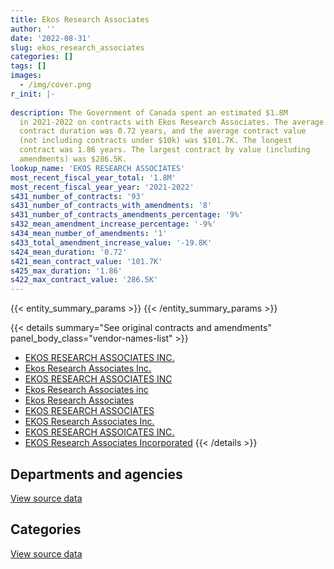 ```yaml
---
title: Ekos Research Associates
author: ''
date: '2022-08-31'
slug: ekos_research_associates
categories: []
tags: []
images:
  - /img/cover.png
r_init: |-
  
description: The Government of Canada spent an estimated $1.8M
  in 2021-2022 on contracts with Ekos Research Associates. The average
  contract duration was 0.72 years, and the average contract value
  (not including contracts under $10k) was $101.7K. The longest
  contract was 1.86 years. The largest contract by value (including
  amendments) was $286.5K.
lookup_name: 'EKOS RESEARCH ASSOCIATES'
most_recent_fiscal_year_total: '1.8M'
most_recent_fiscal_year_year: '2021-2022'
s431_number_of_contracts: '93'
s431_number_of_contracts_with_amendments: '8'
s431_number_of_contracts_amendments_percentage: '9%'
s432_mean_amendment_increase_percentage: '-9%'
s434_mean_number_of_amendments: '1'
s433_total_amendment_increase_value: '-19.8K'
s424_mean_duration: '0.72'
s421_mean_contract_value: '101.7K'
s425_max_duration: '1.86'
s422_max_contract_value: '286.5K'
---
```


<script src="/rmarkdown-libs/htmlwidgets/htmlwidgets.js"></script>
<link href="/rmarkdown-libs/datatables-css/datatables-crosstalk.css" rel="stylesheet" />
<script src="/rmarkdown-libs/datatables-binding/datatables.js"></script>
<script src="/rmarkdown-libs/jquery/jquery-3.6.0.min.js"></script>
<link href="/rmarkdown-libs/dt-core-bootstrap/css/dataTables.bootstrap.min.css" rel="stylesheet" />
<link href="/rmarkdown-libs/dt-core-bootstrap/css/dataTables.bootstrap.extra.css" rel="stylesheet" />
<script src="/rmarkdown-libs/dt-core-bootstrap/js/jquery.dataTables.min.js"></script>
<script src="/rmarkdown-libs/dt-core-bootstrap/js/dataTables.bootstrap.min.js"></script>
<link href="/rmarkdown-libs/crosstalk/css/crosstalk.min.css" rel="stylesheet" />
<script src="/rmarkdown-libs/crosstalk/js/crosstalk.min.js"></script>
<script src="/rmarkdown-libs/htmlwidgets/htmlwidgets.js"></script>
<link href="/rmarkdown-libs/datatables-css/datatables-crosstalk.css" rel="stylesheet" />
<script src="/rmarkdown-libs/datatables-binding/datatables.js"></script>
<script src="/rmarkdown-libs/jquery/jquery-3.6.0.min.js"></script>
<link href="/rmarkdown-libs/dt-core-bootstrap/css/dataTables.bootstrap.min.css" rel="stylesheet" />
<link href="/rmarkdown-libs/dt-core-bootstrap/css/dataTables.bootstrap.extra.css" rel="stylesheet" />
<script src="/rmarkdown-libs/dt-core-bootstrap/js/jquery.dataTables.min.js"></script>
<script src="/rmarkdown-libs/dt-core-bootstrap/js/dataTables.bootstrap.min.js"></script>
<link href="/rmarkdown-libs/crosstalk/css/crosstalk.min.css" rel="stylesheet" />
<script src="/rmarkdown-libs/crosstalk/js/crosstalk.min.js"></script>

{{< entity_summary_params >}}
{{< /entity_summary_params >}}

{{< details summary="See original contracts and amendments" panel_body_class="vendor-names-list" >}}
- [EKOS RESEARCH ASSOCIATES INC.](https://search.open.canada.ca/en/ct/?sort=contract_value_f%20desc&page=1&search_text=%22EKOS%20RESEARCH%20ASSOCIATES%20INC.%22)
- [Ekos Research Associates Inc.](https://search.open.canada.ca/en/ct/?sort=contract_value_f%20desc&page=1&search_text=%22Ekos%20Research%20Associates%20Inc.%22)
- [EKOS RESEARCH ASSOCIATES INC](https://search.open.canada.ca/en/ct/?sort=contract_value_f%20desc&page=1&search_text=%22EKOS%20RESEARCH%20ASSOCIATES%20INC%22)
- [Ekos Research Associates inc](https://search.open.canada.ca/en/ct/?sort=contract_value_f%20desc&page=1&search_text=%22Ekos%20Research%20Associates%20inc%22)
- [Ekos Research Associates](https://search.open.canada.ca/en/ct/?sort=contract_value_f%20desc&page=1&search_text=%22Ekos%20Research%20Associates%22)
- [EKOS RESEARCH ASSOCIATES](https://search.open.canada.ca/en/ct/?sort=contract_value_f%20desc&page=1&search_text=%22EKOS%20RESEARCH%20ASSOCIATES%22)
- [EKOS Research Associates Inc.](https://search.open.canada.ca/en/ct/?sort=contract_value_f%20desc&page=1&search_text=%22EKOS%20Research%20Associates%20Inc.%22)
- [EKOS RESEARCH ASSOICATES INC.](https://search.open.canada.ca/en/ct/?sort=contract_value_f%20desc&page=1&search_text=%22EKOS%20RESEARCH%20ASSOICATES%20INC.%22)
- [EKOS Research Associates Incorporated](https://search.open.canada.ca/en/ct/?sort=contract_value_f%20desc&page=1&search_text=%22EKOS%20Research%20Associates%20Incorporated%22)
{{< /details >}}

## Departments and agencies

<div id="htmlwidget-1" style="width:100%;height:auto;" class="datatables html-widget"></div>
<script type="application/json" data-for="htmlwidget-1">{"x":{"style":"bootstrap","filter":"none","vertical":false,"data":[["<a href=\"/departments/aafc-aac/\">Agriculture and Agri-Food Canada<\/a>","<a href=\"/departments/cbsa-asfc/\">Canada Border Services Agency<\/a>","<a href=\"/departments/cfia-acia/\">Canadian Food Inspection Agency<\/a>","<a href=\"/departments/cic/\">Immigration, Refugees and Citizenship Canada<\/a>","<a href=\"/departments/cra-arc/\">Canada Revenue Agency<\/a>","<a href=\"/departments/crtc/\">Canadian Radio-television and Telecommunications Commission<\/a>","<a href=\"/departments/csps-efpc/\">Canada School of Public Service<\/a>","<a href=\"/departments/dfatd-maecd/\">Global Affairs Canada<\/a>","<a href=\"/departments/dfo-mpo/\">Fisheries and Oceans Canada<\/a>","<a href=\"/departments/ec/\">Environment and Climate Change Canada<\/a>","<a href=\"/departments/elections/\">Elections Canada<\/a>","<a href=\"/departments/esdc-edsc/\">Employment and Social Development Canada<\/a>","<a href=\"/departments/fcac-acfc/\">Financial Consumer Agency of Canada<\/a>","<a href=\"/departments/fin/\">Department of Finance Canada<\/a>","<a href=\"/departments/hc-sc/\">Health Canada<\/a>","<a href=\"/departments/ic/\">Innovation, Science and Economic Development Canada<\/a>","<a href=\"/departments/isc-sac/\">Indigenous Services Canada<\/a>","<a href=\"/departments/jus/\">Department of Justice Canada<\/a>","<a href=\"/departments/nrcan-rncan/\">Natural Resources Canada<\/a>","<a href=\"/departments/pc/\">Parks Canada<\/a>","<a href=\"/departments/pco-bcp/\">Privy Council Office<\/a>","<a href=\"/departments/phac-aspc/\">Public Health Agency of Canada<\/a>","<a href=\"/departments/ps-sp/\">Public Safety Canada<\/a>","<a href=\"/departments/pwgsc-tpsgc/\">Public Services and Procurement Canada<\/a>","<a href=\"/departments/rcmp-grc/\">Royal Canadian Mounted Police<\/a>","<a href=\"/departments/tc/\">Transport Canada<\/a>","<a href=\"/departments/vac-acc/\">Veterans Affairs Canada<\/a>","<a href=\"/departments/wage/\">Department for Women and Gender Equality<\/a>"],[48453.38,101976.19,52395.46,15760.94,null,71617.43,91444.49,121496.8,98260.86,null,20876.79,47531.81,42017.96,null,79266.31,108141,null,67798.67,null,144205.3,null,null,194034.54,6021.65,46647.67,120244.36,61140.06,null],[31511.64,null,null,null,19831.5,null,null,74353.55,null,36740.61,49057.32,69926.61,189858.92,4743.65,null,null,26549.65,null,null,200624.53,64292.63,17037.57,107134.01,18677.33,62705.01,17205.25,94213.88,13797],[null,null,50446.71,null,null,null,null,74788.09,null,3736.33,10186.77,null,378159.94,266658.51,null,null,26992.15,59673.71,42976.62,null,184307.37,182964.95,48978.39,50446,69558.77,133615.2,36132.15,null],[null,null,59905.47,null,null,null,null,136607.68,null,null,null,64248.56,298357.49,127370.51,205660,null,null,87789.21,95121.58,null,99175.82,189245.77,173762.2,7418.53,75880.71,34309.63,172974.72,null]],"container":"<table class=\"table table-striped table-hover row-border order-column display\">\n  <thead>\n    <tr>\n      <th>Department<\/th>\n      <th>2018-2019<\/th>\n      <th>2019-2020<\/th>\n      <th>2020-2021<\/th>\n      <th>2021-2022<\/th>\n    <\/tr>\n  <\/thead>\n<\/table>","options":{"order":[[4,"desc"]],"pageLength":10,"autoWidth":true,"columnDefs":[{"targets":1,"render":"function(data, type, row, meta) {\n    return type !== 'display' ? data : DTWidget.formatCurrency(data, \"$\", 2, 3, \",\", \".\", true, null);\n  }"},{"targets":2,"render":"function(data, type, row, meta) {\n    return type !== 'display' ? data : DTWidget.formatCurrency(data, \"$\", 2, 3, \",\", \".\", true, null);\n  }"},{"targets":3,"render":"function(data, type, row, meta) {\n    return type !== 'display' ? data : DTWidget.formatCurrency(data, \"$\", 2, 3, \",\", \".\", true, null);\n  }"},{"targets":4,"render":"function(data, type, row, meta) {\n    return type !== 'display' ? data : DTWidget.formatCurrency(data, \"$\", 2, 3, \",\", \".\", true, null);\n  }"},{"width":"16%","targets":[1,2,3,4]},{"className":"dt-right","targets":[1,2,3,4]}],"orderClasses":false}},"evals":["options.columnDefs.0.render","options.columnDefs.1.render","options.columnDefs.2.render","options.columnDefs.3.render"],"jsHooks":[]}</script>
<p class="text-right">
<a href="https://github.com/GoC-Spending/contracts-data/tree/main/data/out/vendors/ekos_research_associates/summary_by_fiscal_year_by_department.csv" class="source-data-link btn btn-link">View source data</a>
</p>

## Categories

<div id="htmlwidget-2" style="width:100%;height:auto;" class="datatables html-widget"></div>
<script type="application/json" data-for="htmlwidget-2">{"x":{"style":"bootstrap","filter":"none","vertical":false,"data":[["<a href=\"/categories/professional_services/\">Professional services<\/a>","<a href=\"/categories/information_technology/\">Information technology<\/a>","<a href=\"/categories/medical/\">Medical<\/a>","<a href=\"/categories/human_capital/\">Human capital<\/a>"],[1359417.75,121496.8,null,58417.12],[1025823.46,27210.21,26549.65,18677.33],[1543651.13,48978.39,26992.15,null],[1710465.7,117362.19,null,null]],"container":"<table class=\"table table-striped table-hover row-border order-column display\">\n  <thead>\n    <tr>\n      <th>Category<\/th>\n      <th>2018-2019<\/th>\n      <th>2019-2020<\/th>\n      <th>2020-2021<\/th>\n      <th>2021-2022<\/th>\n    <\/tr>\n  <\/thead>\n<\/table>","options":{"order":[[4,"desc"]],"dom":"t","pageLength":30,"autoWidth":true,"columnDefs":[{"targets":1,"render":"function(data, type, row, meta) {\n    return type !== 'display' ? data : DTWidget.formatCurrency(data, \"$\", 2, 3, \",\", \".\", true, null);\n  }"},{"targets":2,"render":"function(data, type, row, meta) {\n    return type !== 'display' ? data : DTWidget.formatCurrency(data, \"$\", 2, 3, \",\", \".\", true, null);\n  }"},{"targets":3,"render":"function(data, type, row, meta) {\n    return type !== 'display' ? data : DTWidget.formatCurrency(data, \"$\", 2, 3, \",\", \".\", true, null);\n  }"},{"targets":4,"render":"function(data, type, row, meta) {\n    return type !== 'display' ? data : DTWidget.formatCurrency(data, \"$\", 2, 3, \",\", \".\", true, null);\n  }"},{"width":"16%","targets":[1,2,3,4]},{"className":"dt-right","targets":[1,2,3,4]}],"orderClasses":false,"lengthMenu":[10,25,30,50,100]}},"evals":["options.columnDefs.0.render","options.columnDefs.1.render","options.columnDefs.2.render","options.columnDefs.3.render"],"jsHooks":[]}</script>
<p class="text-right">
<a href="https://github.com/GoC-Spending/contracts-data/tree/main/data/out/vendors/ekos_research_associates/summary_by_fiscal_year_by_category.csv" class="source-data-link btn btn-link">View source data</a>
</p>
